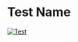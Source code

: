 # Test Name


[![Test](https://github.com/Massprod/SP4_shortener_api/suites/11130077501/artifacts/567478582)](https://github.com/Massprod/SP4_shortener_api/actions/workflows/test.yml)